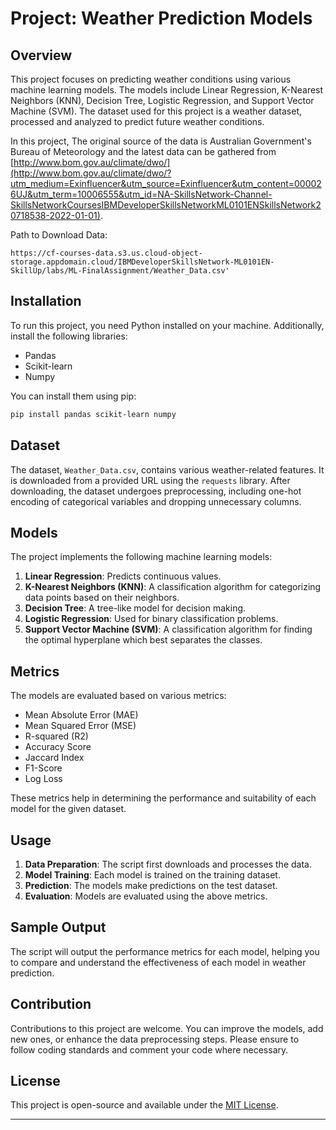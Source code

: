 # Project: Weather Prediction Models

## Overview
This project focuses on predicting weather conditions using various machine learning models. The models include Linear Regression, K-Nearest Neighbors (KNN), Decision Tree, Logistic Regression, and Support Vector Machine (SVM). The dataset used for this project is a weather dataset, processed and analyzed to predict future weather conditions.

In this project, The original source of the data is Australian Government's Bureau of Meteorology and the latest data can be gathered from [http://www.bom.gov.au/climate/dwo/](http://www.bom.gov.au/climate/dwo/?utm_medium=Exinfluencer&utm_source=Exinfluencer&utm_content=000026UJ&utm_term=10006555&utm_id=NA-SkillsNetwork-Channel-SkillsNetworkCoursesIBMDeveloperSkillsNetworkML0101ENSkillsNetwork20718538-2022-01-01).

Path to Download Data:

```https://cf-courses-data.s3.us.cloud-object-storage.appdomain.cloud/IBMDeveloperSkillsNetwork-ML0101EN-SkillUp/labs/ML-FinalAssignment/Weather_Data.csv'```
## Installation
To run this project, you need Python installed on your machine. Additionally, install the following libraries:
- Pandas
- Scikit-learn
- Numpy

You can install them using pip:
```bash
pip install pandas scikit-learn numpy
```

## Dataset
The dataset, `Weather_Data.csv`, contains various weather-related features. It is downloaded from a provided URL using the `requests` library. After downloading, the dataset undergoes preprocessing, including one-hot encoding of categorical variables and dropping unnecessary columns.

## Models
The project implements the following machine learning models:
1. **Linear Regression**: Predicts continuous values.
2. **K-Nearest Neighbors (KNN)**: A classification algorithm for categorizing data points based on their neighbors.
3. **Decision Tree**: A tree-like model for decision making.
4. **Logistic Regression**: Used for binary classification problems.
5. **Support Vector Machine (SVM)**: A classification algorithm for finding the optimal hyperplane which best separates the classes.

## Metrics
The models are evaluated based on various metrics:
- Mean Absolute Error (MAE)
- Mean Squared Error (MSE)
- R-squared (R2)
- Accuracy Score
- Jaccard Index
- F1-Score
- Log Loss

These metrics help in determining the performance and suitability of each model for the given dataset.

## Usage
1. **Data Preparation**: The script first downloads and processes the data.
2. **Model Training**: Each model is trained on the training dataset.
3. **Prediction**: The models make predictions on the test dataset.
4. **Evaluation**: Models are evaluated using the above metrics.

## Sample Output
The script will output the performance metrics for each model, helping you to compare and understand the effectiveness of each model in weather prediction.

## Contribution
Contributions to this project are welcome. You can improve the models, add new ones, or enhance the data preprocessing steps. Please ensure to follow coding standards and comment your code where necessary.

## License
This project is open-source and available under the [MIT License](LICENSE.txt).

---


